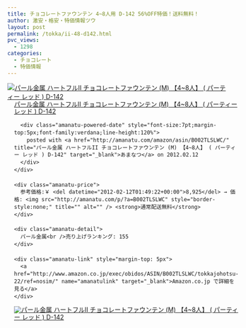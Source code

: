 ```yaml
---
title: チョコレートファウンテン 4~8人用 D-142 56%OFF特価！送料無料！
author: 激安・格安・特価情報ツウ
layout: post
permalink: /tokka/ii-48-d142.html
pvc_views:
  - 1298
categories:
  - チョコレート
  - 特価情報
---
```

<div class="amanatu-box" style="margin-bottom:0px;">
  <div class="amanatu-image" style="float:left;">
    <a href="http://www.amazon.co.jp/exec/obidos/ASIN/B002TLSLWC/tokkajohotsu-22/ref=nosim/" name="amanatulink" target="_blank"><img src="http://i1.wp.com/ecx.images-amazon.com/images/I/41zMCoAvG4L._SL160_.jpg?w=546" alt="パール金属 ハートフルII チョコレートファウンテン (M) 【4~8人】 ( パーティー レッド ) D-142" style="border: none;" data-recalc-dims="1" /></a>
  </div>
  
  <div class="amanatu-info" style="float:left;margin-left:15px;line-height:120%">
    <div class="amanatu-name" style="margin-bottom:10px;line-height:120%">
      <a href="http://www.amazon.co.jp/exec/obidos/ASIN/B002TLSLWC/tokkajohotsu-22/ref=nosim/" name="amanatulink" target="_blank">パール金属 ハートフルII チョコレートファウンテン (M) 【4~8人】 ( パーティー レッド ) D-142</a> 
      
      <div class="amanatu-powered-date" style="font-size:7pt;margin-top:5px;font-family:verdana;line-height:120%">
        posted with <a href="http://amanatu.com/amazon/asin/B002TLSLWC/" title="パール金属 ハートフルII チョコレートファウンテン (M) 【4~8人】 ( パーティー レッド ) D-142" target="_blank">あまなつ</a> on 2012.02.12
      </div>
    </div>
    
    <div class="amanatu-price">
      参考価格:￥ <del datetime="2012-02-12T01:49:22+00:00">8,925</del> → 価格: <img src="http://amanatu.com/p/?a=B002TLSLWC" style="border-style:none;" title="" alt="" /> <strong>通常配送無料</strong>
    </div>
    
    <div class="amanatu-detail">
      パール金属<br />売り上げランキング: 155
    </div>
    
    <div class="amanatu-link" style="margin-top: 5px">
      <a href="http://www.amazon.co.jp/exec/obidos/ASIN/B002TLSLWC/tokkajohotsu-22/ref=nosim/" name="amanatulink" target="_blank">Amazon.co.jp で詳細を見る</a>
    </div>
  </div>
  
  <div class="amanatu-footer" style="clear: left">
  </div>
  
  <div class="amanatu-imageset">
    <div class="amanatu-image" style="float:left;">
      <a href="http://www.amazon.co.jp/exec/obidos/ASIN/B002TLSLWC/tokkajohotsu-22/ref=nosim/" name="amanatulink" target="_blank"><img src="http://i2.wp.com/ecx.images-amazon.com/images/I/51Zdptc%2B23L._AA160_.jpg?w=546" alt="パール金属 ハートフルII チョコレートファウンテン (M) 【4~8人】 ( パーティー レッド ) D-142" style="border: none;" data-recalc-dims="1" /></a>
    </div>
    
    <div class="amanatu-image" style="float:left;">
      <a href="http://www.amazon.co.jp/exec/obidos/ASIN/B002TLSLWC/tokkajohotsu-22/ref=nosim/" name="amanatulink" target="_blank"><img src="http://i2.wp.com/ecx.images-amazon.com/images/I/51K80t36xwL._AA160_.jpg?w=546" alt="パール金属 ハートフルII チョコレートファウンテン (M) 【4~8人】 ( パーティー レッド ) D-142" style="border: none;" data-recalc-dims="1" /></a>
    </div>
    
    <div class="amanatu-image" style="float:left;">
      <a href="http://www.amazon.co.jp/exec/obidos/ASIN/B002TLSLWC/tokkajohotsu-22/ref=nosim/" name="amanatulink" target="_blank"><img src="http://i2.wp.com/ecx.images-amazon.com/images/I/41zOGJDOPsL._AA160_.jpg?w=546" alt="パール金属 ハートフルII チョコレートファウンテン (M) 【4~8人】 ( パーティー レッド ) D-142" style="border: none;" data-recalc-dims="1" /></a>
    </div>
    
    <div class="amanatu-image" style="float:left;">
      <a href="http://www.amazon.co.jp/exec/obidos/ASIN/B002TLSLWC/tokkajohotsu-22/ref=nosim/" name="amanatulink" target="_blank"><img src="http://i2.wp.com/ecx.images-amazon.com/images/I/41Io85UcZpL._AA160_.jpg?w=546" alt="パール金属 ハートフルII チョコレートファウンテン (M) 【4~8人】 ( パーティー レッド ) D-142" style="border: none;" data-recalc-dims="1" /></a>
    </div>
    
    <div class="amanatu-footer" style="clear: left">
    </div>
  </div>
</div>